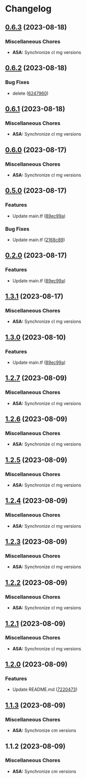 # Changelog

## [0.6.3](https://github.com/dliskevch/rel/compare/ASA/v0.6.2...ASA/v0.6.3) (2023-08-18)


### Miscellaneous Chores

* **ASA:** Synchronize cl mg versions

## [0.6.2](https://github.com/dliskevch/rel/compare/ASA/v0.6.1...ASA/v0.6.2) (2023-08-18)


### Bug Fixes

* delete ([6247960](https://github.com/dliskevch/rel/commit/624796071549c85afba34b1e4b8647260b2bf014))

## [0.6.1](https://github.com/dliskevch/rel/compare/ASA/0.6.0...ASA/v0.6.1) (2023-08-18)


### Miscellaneous Chores

* **ASA:** Synchronize cl mg versions

## [0.6.0](https://github.com/dliskevch/rel/compare/ASA/0.5.0...ASA/0.6.0) (2023-08-17)


### Miscellaneous Chores

* **ASA:** Synchronize cl mg versions

## [0.5.0](https://github.com/dliskevch/rel/compare/ASA-v0.4.0...ASA/0.5.0) (2023-08-17)


### Features

* Update main.tf ([89ec99a](https://github.com/dliskevch/rel/commit/89ec99aff2e353fc816e6603e77f6f0336825c64))


### Bug Fixes

* Update main.tf ([2168c89](https://github.com/dliskevch/rel/commit/2168c89e0ec6e20ef7f15c82a92e1ed2d1ea7ae5))

## [0.2.0](https://github.com/dliskevch/rel/compare/ASA-v0.1.3...ASA/0.2.0) (2023-08-17)


### Features

* Update main.tf ([89ec99a](https://github.com/dliskevch/rel/commit/89ec99aff2e353fc816e6603e77f6f0336825c64))

## [1.3.1](https://github.com/dliskevch/rel/compare/ASA/1.3.0...ASA/1.3.1) (2023-08-17)


### Miscellaneous Chores

* **ASA:** Synchronize cl mg versions

## [1.3.0](https://github.com/dliskevch/rel/compare/ASA/1.2.7...ASA/1.3.0) (2023-08-10)


### Features

* Update main.tf ([89ec99a](https://github.com/dliskevch/rel/commit/89ec99aff2e353fc816e6603e77f6f0336825c64))

## [1.2.7](https://github.com/dliskevch/rel/compare/ASA/1.2.6...ASA/1.2.7) (2023-08-09)


### Miscellaneous Chores

* **ASA:** Synchronize cl mg versions

## [1.2.6](https://github.com/dliskevch/rel/compare/ASA/1.2.5...ASA/1.2.6) (2023-08-09)


### Miscellaneous Chores

* **ASA:** Synchronize cl mg versions

## [1.2.5](https://github.com/dliskevch/rel/compare/ASA/1.2.4...ASA/1.2.5) (2023-08-09)


### Miscellaneous Chores

* **ASA:** Synchronize cl mg versions

## [1.2.4](https://github.com/dliskevch/rel/compare/ASA/1.2.3...ASA/1.2.4) (2023-08-09)


### Miscellaneous Chores

* **ASA:** Synchronize cl mg versions

## [1.2.3](https://github.com/dliskevch/rel/compare/ASA/1.2.2...ASA/1.2.3) (2023-08-09)


### Miscellaneous Chores

* **ASA:** Synchronize cl mg versions

## [1.2.2](https://github.com/dliskevch/rel/compare/ASA/v1.2.1...ASA/1.2.2) (2023-08-09)


### Miscellaneous Chores

* **ASA:** Synchronize cl mg versions

## [1.2.1](https://github.com/dliskevch/rel/compare/ASA/v1.2.0...ASA/v1.2.1) (2023-08-09)


### Miscellaneous Chores

* **ASA:** Synchronize cl mg versions

## [1.2.0](https://github.com/dliskevch/rel/compare/ASA/v1.1.3...ASA/v1.2.0) (2023-08-09)


### Features

* Update README.md ([7220473](https://github.com/dliskevch/rel/commit/7220473a357af4cd16d9d741440796d0177722ab))

## [1.1.3](https://github.com/dliskevch/rel/compare/ASA/v1.1.2...ASA/v1.1.3) (2023-08-09)


### Miscellaneous Chores

* **ASA:** Synchronize cm versions

## 1.1.2 (2023-08-09)


### Miscellaneous Chores

* **ASA:** Synchronize cm versions
